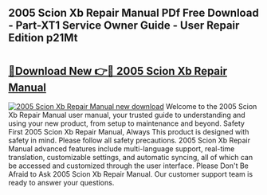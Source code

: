 ## 2005 Scion Xb Repair Manual PDf Free Download - Part-XT1 Service Owner Guide - User Repair Edition p21Mt

# <h2><a href="http://bc45281.oget.top/?id=2005+Scion+Xb+Repair+Manual">🔗Download New 👉🔴 2005 Scion Xb Repair Manual</a></h2>

[![2005 Scion Xb Repair Manual new download](https://i.imgur.com/5g1atiW.png)](http://bc45281.oget.top/?id=2005+Scion+Xb+Repair+Manual)
Welcome to the 2005 Scion Xb Repair Manual user manual, your trusted guide to understanding and using your new product, from setup to maintenance and beyond. Safety First 2005 Scion Xb Repair Manual, Always This product is designed with safety in mind. Please follow all safety precautions. 2005 Scion Xb Repair Manual advanced features include multi-language support, real-time translation, customizable settings, and automatic syncing, all of which can be accessed and customized through the user interface. Please Don't Be Afraid to Ask 2005 Scion Xb Repair Manual. Our customer support team is ready to answer your questions.
